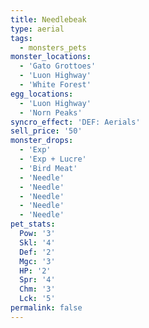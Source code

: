 ```yaml
---
title: Needlebeak
type: aerial
tags:
  - monsters_pets
monster_locations:
  - 'Gato Grottoes'
  - 'Luon Highway'
  - 'White Forest'
egg_locations:
  - 'Luon Highway'
  - 'Norn Peaks'
syncro_effect: 'DEF: Aerials'
sell_price: '50'
monster_drops:
  - 'Exp'
  - 'Exp + Lucre'
  - 'Bird Meat'
  - 'Needle'
  - 'Needle'
  - 'Needle'
  - 'Needle'
  - 'Needle'
pet_stats:
  Pow: '3'
  Skl: '4'
  Def: '2'
  Mgc: '3'
  HP: '2'
  Spr: '4'
  Chm: '3'
  Lck: '5'
permalink: false
---
```

